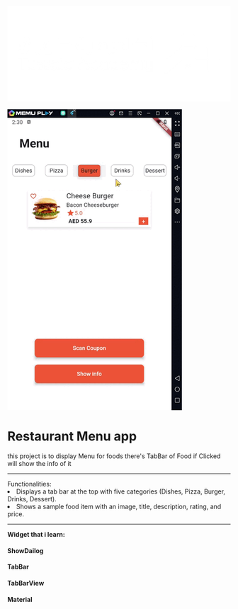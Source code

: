 ![My Image](./assets/img_Tuwaiq.png)


![My Image](./assets/vid_restaurant.gif)

# Restaurant Menu app

this project is to display Menu for foods there's TabBar of Food if Clicked will show the info of it
<hr>
Functionalities:
<li>Displays a tab bar at the top with five categories (Dishes, Pizza, Burger, Drinks, Dessert). 

<li>Shows a sample food item with an image, title, description, rating, and price.




<hr>

**Widget that i learn:**
#### ShowDailog
#### TabBar
#### TabBarView
#### Material
